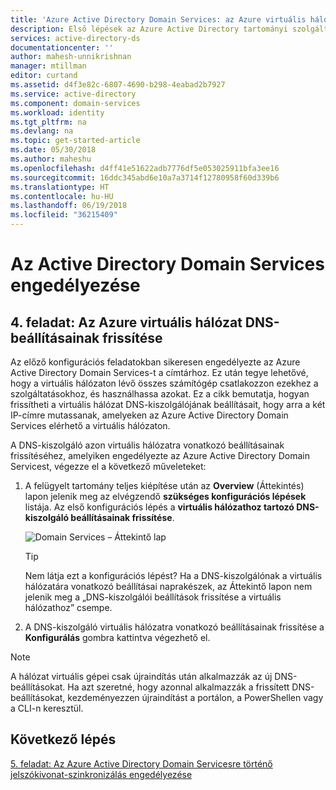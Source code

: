 ```yaml
---
title: 'Azure Active Directory Domain Services: az Azure virtuális hálózat DNS-beállításainak frissítése | Microsoft Docs'
description: Első lépések az Azure Active Directory tartományi szolgáltatások használatával
services: active-directory-ds
documentationcenter: ''
author: mahesh-unnikrishnan
manager: mtillman
editor: curtand
ms.assetid: d4f3e82c-6807-4690-b298-4eabad2b7927
ms.service: active-directory
ms.component: domain-services
ms.workload: identity
ms.tgt_pltfrm: na
ms.devlang: na
ms.topic: get-started-article
ms.date: 05/30/2018
ms.author: maheshu
ms.openlocfilehash: d4ff41e51622adb7776df5e053025911bfa3ee16
ms.sourcegitcommit: 16ddc345abd6e10a7a3714f12780958f60d339b6
ms.translationtype: HT
ms.contentlocale: hu-HU
ms.lasthandoff: 06/19/2018
ms.locfileid: "36215409"
---
```

# <a name="enable-azure-active-directory-domain-services"></a>Az Active Directory Domain Services engedélyezése

## <a name="task-4-update-dns-settings-for-the-azure-virtual-network"></a>4. feladat: Az Azure virtuális hálózat DNS-beállításainak frissítése
Az előző konfigurációs feladatokban sikeresen engedélyezte az Azure Active Directory Domain Services-t a címtárhoz. Ez után tegye lehetővé, hogy a virtuális hálózaton lévő összes számítógép csatlakozzon ezekhez a szolgáltatásokhoz, és használhassa azokat. Ez a cikk bemutatja, hogyan frissítheti a virtuális hálózat DNS-kiszolgálójának beállításait, hogy arra a két IP-címre mutassanak, amelyeken az Azure Active Directory Domain Services elérhető a virtuális hálózaton.

A DNS-kiszolgáló azon virtuális hálózatra vonatkozó beállításainak frissítéséhez, amelyiken engedélyezte az Azure Active Directory Domain Servicest, végezze el a következő műveleteket:


1. A felügyelt tartomány teljes kiépítése után az **Overview** (Áttekintés) lapon jelenik meg az elvégzendő **szükséges konfigurációs lépések** listája. Az első konfigurációs lépés a **virtuális hálózathoz tartozó DNS-kiszolgáló beállításainak frissítése**.

    ![Domain Services – Áttekintő lap](./media/getting-started/domain-services-provisioned-overview.png)

    > [!TIP]
    > Nem látja ezt a konfigurációs lépést? Ha a DNS-kiszolgálónak a virtuális hálózatára vonatkozó beállításai naprakészek, az Áttekintő lapon nem jelenik meg a „DNS-kiszolgálói beállítások frissítése a virtuális hálózathoz” csempe.
    >
    >

2. A DNS-kiszolgáló virtuális hálózatra vonatkozó beállításainak frissítése a **Konfigurálás** gombra kattintva végezhető el.

> [!NOTE]
> A hálózat virtuális gépei csak újraindítás után alkalmazzák az új DNS-beállításokat. Ha azt szeretné, hogy azonnal alkalmazzák a frissített DNS-beállításokat, kezdeményezzen újraindítást a portálon, a PowerShellen vagy a CLI-n keresztül.
>
>

## <a name="next-step"></a>Következő lépés
[5. feladat: Az Azure Active Directory Domain Servicesre történő jelszókivonat-szinkronizálás engedélyezése](active-directory-ds-getting-started-password-sync.md)
